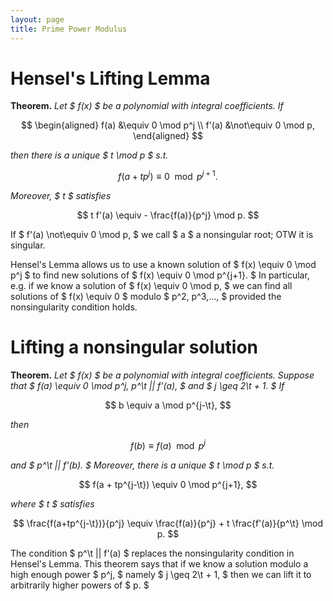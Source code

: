```yaml
---
layout: page
title: Prime Power Modulus
---
```


# Hensel's Lifting Lemma

**Theorem.** *Let $ f(x) $ be a polynomial with integral coefficients. If*

$$
\begin{aligned}
f(a) &\equiv 0 \mod p^j \\
f'(a) &\not\equiv 0 \mod p,
\end{aligned}
$$

*then there is a unique $ t \mod p $ s.t.*

$$
f(a + tp^j) \equiv 0 \mod p^{j+1}.
$$

*Moreover, $ t $ satisfies*

$$
t f'(a) \equiv - \frac{f(a)}{p^j} \mod p.
$$

If $ f'(a) \not\equiv 0 \mod p, $ we call $ a $ a nonsingular root; OTW it is singular.

Hensel's Lemma allows us to use a known solution of $ f(x) \equiv 0 \mod p^j $ to find new solutions of $ f(x) \equiv 0 \mod p^{j+1}. $ In particular, e.g. if we know a solution of $ f(x) \equiv 0 \mod p, $ we can find all solutions of $ f(x) \equiv 0 $ modulo $ p^2, p^3,..., $ provided the nonsingularity condition holds.

# Lifting a nonsingular solution

**Theorem.**
*Let $ f(x) $ be a polynomial with integral coefficients. Suppose that $ f(a) \equiv 0 \mod p^j, p^\t || f'(a), $ and $ j \geq 2\t + 1. $ If*

$$
b \equiv a \mod p^{j-\t},
$$

*then*

$$
f(b) \equiv f(a) \mod p^j
$$

*and
$ p^\t || f'(b). $ Moreover, there is a unique $ t \mod p $ s.t.*

$$
f(a + tp^{j-\t}) \equiv 0 \mod p^{j+1},
$$

*where $ t $ satisfies*

$$
\frac{f(a+tp^{j-\t})}{p^j} \equiv \frac{f(a)}{p^j} + t \frac{f'(a)}{p^\t} \mod p.
$$

The condition
$ p^\t || f'(a) $ replaces the nonsingularity condition in Hensel's Lemma. This theorem says that if we know a solution modulo a high enough power $ p^j, $ namely $ j \geq 2\t + 1, $ then we can lift it to arbitrarily higher powers of $ p. $